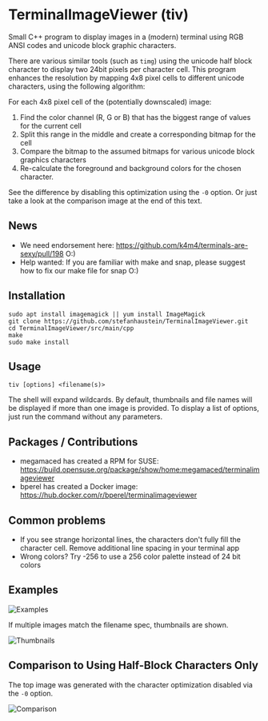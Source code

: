 # TerminalImageViewer (tiv)

Small C++ program to display images in a (modern) terminal using RGB ANSI codes and unicode block graphic characters.

There are various similar tools (such as `timg`) using the unicode half block character to display two 24bit pixels per character cell. This program enhances the resolution by mapping 4x8 pixel cells to different unicode characters, using the following algorithm:

For each 4x8 pixel cell of the (potentially downscaled) image:

1. Find the color channel (R, G or B) that has the biggest range of values for the current cell
2. Split this range in the middle and create a corresponding bitmap for the cell
4. Compare the bitmap to the assumed bitmaps for various unicode block graphics characters
5. Re-calculate the foreground and background colors for the chosen character.

See the difference by disabling this optimization using the `-0` option. Or just take a look at the comparison image at the end of this text.

## News

- We need endorsement here: https://github.com/k4m4/terminals-are-sexy/pull/198 O:)
- Help wanted: If you are familiar with make and snap, please suggest how to fix our make file for snap O:)

## Installation

    sudo apt install imagemagick || yum install ImageMagick
    git clone https://github.com/stefanhaustein/TerminalImageViewer.git
    cd TerminalImageViewer/src/main/cpp
    make
    sudo make install

## Usage

    tiv [options] <filename(s)>

The shell will expand wildcards. By default, thumbnails and file names will be displayed if more than one image is provided. To display a list of options, just run the command without any parameters. 

## Packages / Contributions

 - megamaced has created a RPM for SUSE:
   https://build.opensuse.org/package/show/home:megamaced/terminalimageviewer
 - bperel has created a Docker image:
   https://hub.docker.com/r/bperel/terminalimageviewer

## Common problems

 - If you see strange horizontal lines, the characters don't fully fill the character cell. Remove additional line spacing in your terminal app
 - Wrong colors? Try -256 to use a 256 color palette instead of 24 bit colors
 
## Examples

![Examples](https://i.imgur.com/8UyGjg8.png)

If multiple images match the filename spec, thumbnails are shown.

![Thumbnails](https://i.imgur.com/PTYgSqz.png)

## Comparison to Using Half-Block Characters Only

The top image was generated with the character optimization disabled via the `-0` option.

![Comparison](https://i.imgur.com/OzdCeh6.png)

